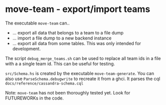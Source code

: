 # move-team - export/import teams

The executable `move-team` can..
- ... export all data that belongs to a team to a file dump
- ... import a file dump to a new backend instance
- ... export all data from some tables. This was only intended for development.

The script `debug_merge_teams.sh` can be used to replace all team ids in a file
with a a single team id. This can be useful for testing.

`src/Schema.hs` is created by the executable `move-team-generate`.
You can also use `ParseSchema.debugwrite` to recreate it from a ghci.
It parses the cql `docs/reference/cassandra-schema.cql`

Note:
  `move-team` has not been thoroughly tested yet.
  Look for FUTUREWORKs in the code.
